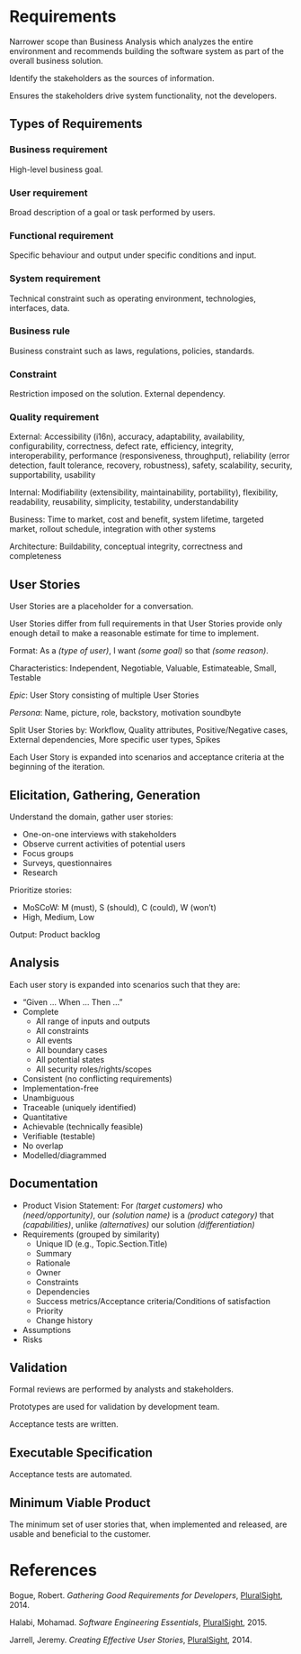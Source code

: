 # Requirements
Narrower scope than Business Analysis which analyzes the entire environment and recommends building the software system as part of the overall business solution.

Identify the stakeholders as the sources of information.

Ensures the stakeholders drive system functionality, not the developers.

## Types of Requirements
### Business requirement
High-level business goal.
### User requirement
Broad description of a goal or task performed by users.
### Functional requirement
Specific behaviour and output under specific conditions and input.
### System requirement
Technical constraint such as operating environment, technologies, interfaces, data.
### Business rule
Business constraint such as laws, regulations, policies, standards.
### Constraint
Restriction imposed on the solution.  External dependency.
### Quality requirement
External: Accessibility (i16n), accuracy, adaptability, availability, configurability, correctness, defect rate, efficiency, integrity, interoperability, performance (responsiveness, throughput), reliability (error detection, fault tolerance, recovery, robustness), safety, scalability, security, supportability, usability

Internal: Modifiability (extensibility, maintainability, portability), flexibility, readability, reusability, simplicity, testability, understandability

Business: Time to market, cost and benefit, system lifetime, targeted market, rollout schedule, integration with other systems

Architecture: Buildability, conceptual integrity, correctness and completeness

## User Stories
User Stories are a placeholder for a conversation.

User Stories differ from full requirements in that User Stories provide only enough detail to make a reasonable estimate for time to implement.

Format: As a *(type of user)*, I want *(some goal)* so that *(some reason)*.

Characteristics: Independent, Negotiable, Valuable, Estimateable, Small, Testable

*Epic*: User Story consisting of multiple User Stories

*Persona*: Name, picture, role, backstory, motivation soundbyte

Split User Stories by: Workflow, Quality attributes, Positive/Negative cases, External dependencies, More specific user types, Spikes

Each User Story is expanded into scenarios and acceptance criteria at the beginning of the iteration.

## Elicitation, Gathering, Generation
Understand the domain, gather user stories:

- One-on-one interviews with stakeholders
- Observe current activities of potential users
- Focus groups
- Surveys, questionnaires
- Research

Prioritize stories:

- MoSCoW: M (must), S (should), C (could), W (won’t)
- High, Medium, Low

Output: Product backlog

## Analysis
Each user story is expanded into scenarios such that they are:

- “Given … When … Then …”
- Complete
  - All range of inputs and outputs
  - All constraints
  - All events
  - All boundary cases
  - All potential states
  - All security roles/rights/scopes
- Consistent (no conflicting requirements)
- Implementation-free
- Unambiguous
- Traceable (uniquely identified)
- Quantitative
- Achievable (technically feasible)
- Verifiable (testable)
- No overlap
- Modelled/diagrammed

## Documentation
- Product Vision Statement: For *(target customers)* who *(need/opportunity)*, our *(solution name)* is a *(product category)* that *(capabilities)*, unlike *(alternatives)* our solution *(differentiation)*
- Requirements (grouped by similarity)
  - Unique ID (e.g., Topic.Section.Title)
  - Summary
  - Rationale
  - Owner
  - Constraints
  - Dependencies
  - Success metrics/Acceptance criteria/Conditions of satisfaction
  - Priority
  - Change history
- Assumptions
- Risks

## Validation
Formal reviews are performed by analysts and stakeholders.

Prototypes are used for validation by development team.

Acceptance tests are written.

## Executable Specification
Acceptance tests are automated.

## Minimum Viable Product
The minimum set of user stories that, when implemented and released, are usable and beneficial to the customer.

# References
Bogue, Robert. *Gathering Good Requirements for Developers*, [PluralSight](http://www.pluralsight.com/courses/gathering-good-requirements-developers), 2014.

Halabi, Mohamad. *Software Engineering Essentials*, [PluralSight](http://www.pluralsight.com/courses/software-engineering-essentials), 2015.

Jarrell, Jeremy. *Creating Effective User Stories*, [PluralSight](http://www.pluralsight.com/courses/creating-effective-user-stories), 2014.

